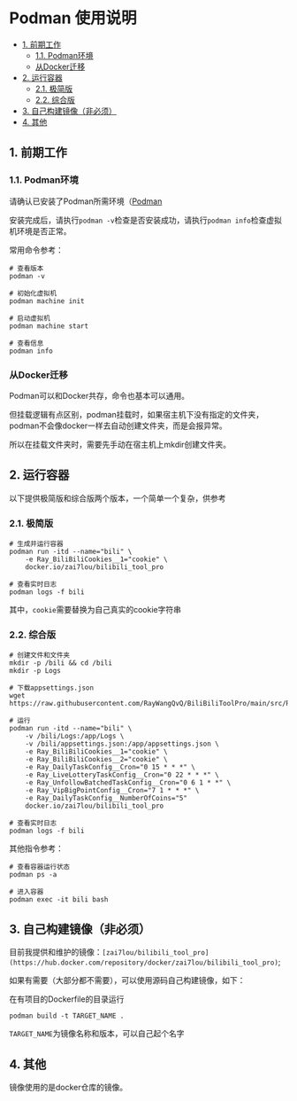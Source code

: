 # Podman 使用说明
<!-- TOC depthFrom:2 -->

- [1. 前期工作](#1-前期工作)
    - [1.1. Podman环境](#11-podman环境)
    - [从Docker迁移](#从docker迁移)
- [2. 运行容器](#2-运行容器)
    - [2.1. 极简版](#21-极简版)
    - [2.2. 综合版](#22-综合版)
- [3. 自己构建镜像（非必须）](#3-自己构建镜像非必须)
- [4. 其他](#4-其他)

<!-- /TOC -->

## 1. 前期工作

### 1.1. Podman环境

请确认已安装了Podman所需环境（[Podman](https://podman.io/)

安装完成后，请执行`podman -v`检查是否安装成功，请执行`podman info`检查虚拟机环境是否正常。

常用命令参考：

```
# 查看版本
podman -v

# 初始化虚拟机
podman machine init

# 启动虚拟机
podman machine start

# 查看信息
podman info
```

### 从Docker迁移

Podman可以和Docker共存，命令也基本可以通用。

但挂载逻辑有点区别，podman挂载时，如果宿主机下没有指定的文件夹，podman不会像docker一样去自动创建文件夹，而是会报异常。

所以在挂载文件夹时，需要先手动在宿主机上mkdir创建文件夹。

## 2. 运行容器

以下提供极简版和综合版两个版本，一个简单一个复杂，供参考

### 2.1. 极简版

```
# 生成并运行容器
podman run -itd --name="bili" \
    -e Ray_BiliBiliCookies__1="cookie" \
    docker.io/zai7lou/bilibili_tool_pro

# 查看实时日志
podman logs -f bili
```

其中，`cookie`需要替换为自己真实的cookie字符串

### 2.2. 综合版

```
# 创建文件和文件夹
mkdir -p /bili && cd /bili
mkdir -p Logs

# 下载appsettings.json
wget https://raw.githubusercontent.com/RayWangQvQ/BiliBiliToolPro/main/src/Ray.BiliBiliTool.Console/appsettings.json

# 运行
podman run -itd --name="bili" \
    -v /bili/Logs:/app/Logs \
    -v /bili/appsettings.json:/app/appsettings.json \
    -e Ray_BiliBiliCookies__1="cookie" \
    -e Ray_BiliBiliCookies__2="cookie" \
    -e Ray_DailyTaskConfig__Cron="0 15 * * *" \
    -e Ray_LiveLotteryTaskConfig__Cron="0 22 * * *" \
    -e Ray_UnfollowBatchedTaskConfig__Cron="0 6 1 * *" \
    -e Ray_VipBigPointConfig__Cron="7 1 * * *" \
    -e Ray_DailyTaskConfig__NumberOfCoins="5"
    docker.io/zai7lou/bilibili_tool_pro

# 查看实时日志
podman logs -f bili
```

其他指令参考：

```
# 查看容器运行状态
podman ps -a

# 进入容器
podman exec -it bili bash
```

## 3. 自己构建镜像（非必须）

目前我提供和维护的镜像：`[zai7lou/bilibili_tool_pro](https://hub.docker.com/repository/docker/zai7lou/bilibili_tool_pro)`;

如果有需要（大部分都不需要），可以使用源码自己构建镜像，如下：

在有项目的Dockerfile的目录运行

`podman build -t TARGET_NAME .`

 `TARGET_NAME`为镜像名称和版本，可以自己起个名字

## 4. 其他

镜像使用的是docker仓库的镜像。
